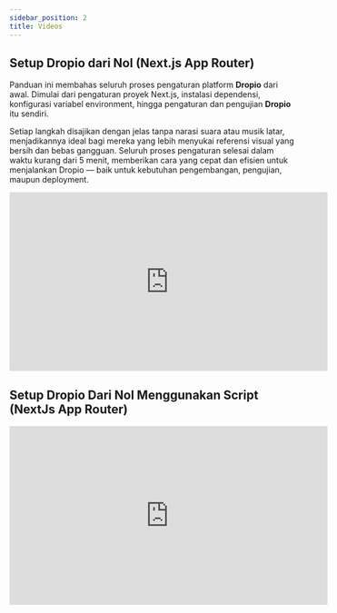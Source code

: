 ```yaml
---
sidebar_position: 2
title: Videos
---
```


## Setup Dropio dari Nol (Next.js App Router)

Panduan ini membahas seluruh proses pengaturan platform **Dropio** dari awal. Dimulai dari pengaturan proyek Next.js, instalasi dependensi, konfigurasi variabel environment, hingga pengaturan dan pengujian **Dropio** itu sendiri.

Setiap langkah disajikan dengan jelas tanpa narasi suara atau musik latar, menjadikannya ideal bagi mereka yang lebih menyukai referensi visual yang bersih dan bebas gangguan. Seluruh proses pengaturan selesai dalam waktu kurang dari 5 menit, memberikan cara yang cepat dan efisien untuk menjalankan Dropio — baik untuk kebutuhan pengembangan, pengujian, maupun deployment.

<iframe width="560" height="315" src="https://www.youtube.com/embed/KGLkWk9BP4o" 
frameborder="0" allowfullscreen></iframe>

## Setup Dropio Dari Nol Menggunakan Script (NextJs App Router)

<iframe width="560" height="315" src="https://www.youtube.com/embed/0qpVvdK4wq0" 
frameborder="0" allowfullscreen></iframe>